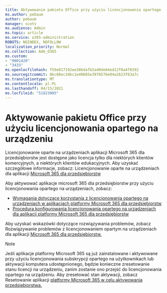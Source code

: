```yaml
---
title: Aktywowanie pakietu Office przy użyciu licencjonowania opartego na urządzeniu
ms.author: pebaum
author: pebaum
manager: scotv
ms.audience: Admin
ms.topic: article
ms.service: o365-administration
ROBOTS: NOINDEX, NOFOLLOW
localization_priority: Normal
ms.collection: Adm_O365
ms.custom:
- "9001420"
- "3433"
ms.openlocfilehash: f59e817192ee38bdafb5ad0de64ed12f0a4f0392
ms.sourcegitcommit: 8bc60ec34bc1e40685e3976576e04a2623f63a7c
ms.translationtype: MT
ms.contentlocale: pl-PL
ms.lasthandoff: 04/15/2021
ms.locfileid: "51823005"
---
```

# <a name="activating-office-using-device-based-licensing"></a>Aktywowanie pakietu Office przy użyciu licencjonowania opartego na urządzeniu

Licencjonowanie oparte na urządzeniach aplikacji Microsoft 365 dla przedsiębiorstw jest dostępne jako licencja tylko dla niektórych klientów komercyjnych, a niektórych klientów edukacyjnych. Aby uzyskać szczegółowe informacje, zobacz: Licencjonowanie oparte na urządzeniach dla aplikacji [Microsoft 365 dla przedsiębiorstw](https://docs.microsoft.com/deployoffice/device-based-licensing)

Aby aktywować aplikacje microsoft 365 dla przedsiębiorstw przy użyciu licencjonowania opartego na urządzeniach, zobacz:

- [Wymagania dotyczące korzystania z licencjonowania opartego na urządzeniach w aplikacjach platformy Microsoft 365 dla przedsiębiorstw](https://docs.microsoft.com/deployoffice/device-based-licensing#requirements-for-using-device-based-licensing-for-microsoft-365-apps-for-enterprise)
- [Procedura konfigurowania licencjonowania opartego na urządzeniach dla aplikacji platformy Microsoft 365 dla przedsiębiorstw](https://docs.microsoft.com/deployoffice/device-based-licensing#steps-to-configure-device-based-licensing-for-microsoft-365-apps-for-enterprise)

Aby uzyskać wskazówki dotyczące rozwiązywania problemów, zobacz Rozwiązywanie problemów z licencjonowaniem opartym na urządzeniach dla aplikacji [Microsoft 365 dla przedsiębiorstw.](https://docs.microsoft.com/deployoffice/device-based-licensing#troubleshoot-device-based-licensing-for-microsoft-365-apps-for-enterprise)

> [!NOTE]
> Jeśli aplikacje platformy Microsoft 365 są już zainstalowane i aktywowane przy użyciu licencjonowania subskrypcji opartego na użytkownikach lub aktywacji komputera udostępnionego, będzie konieczne zresetowanie stanu licencji na urządzeniu, zanim zostanie ono przejść do licencjonowania opartego na urządzeniu. Aby zresetować stan aktywacji, zobacz Resetowanie aplikacji [platformy Microsoft 365 w celu aktywowania przedsiębiorstwa.](https://docs.microsoft.com/office/troubleshoot/activation/reset-office-365-proplus-activation-state)
